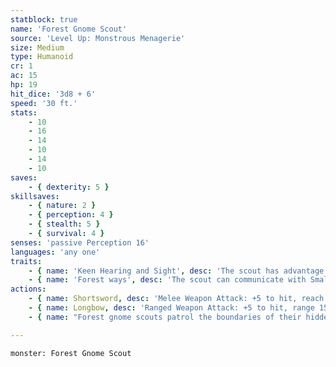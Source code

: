 ```yaml
---
statblock: true
name: 'Forest Gnome Scout'
source: 'Level Up: Monstrous Menagerie'
size: Medium
type: Humanoid
cr: 1
ac: 15
hp: 19
hit_dice: '3d8 + 6'
speed: '30 ft.'
stats:
    - 10
    - 16
    - 14
    - 10
    - 14
    - 10
saves:
    - { dexterity: 5 }
skillsaves:
    - { nature: 2 }
    - { perception: 4 }
    - { stealth: 5 }
    - { survival: 4 }
senses: 'passive Perception 16'
languages: 'any one'
traits:
    - { name: 'Keen Hearing and Sight', desc: 'The scout has advantage on Perception checks that rely on hearing or sight.' }
    - { name: 'Forest ways', desc: 'The scout can communicate with Small and Tiny beasts, and can innately cast blur, disguise self, and major image once each per long rest with no material components.' }
actions:
    - { name: Shortsword, desc: 'Melee Weapon Attack: +5 to hit, reach 5 ft., one target. Hit: 6 (1d6 + 3) piercing damage.' }
    - { name: Longbow, desc: 'Ranged Weapon Attack: +5 to hit, range 150/600 ft., one target. Hit: 7 (1d8 + 3) piercing damage.' }
    - { name: "Forest gnome scouts patrol the boundaries of their hidden villages, leading trespassers astray and attacking those they can't distract", desc: '' }

---
```

```statblock
monster: Forest Gnome Scout
```
